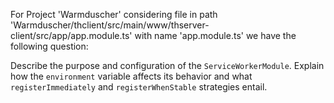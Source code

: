 For Project 'Warmduscher' considering file in path 'Warmduscher/thclient/src/main/www/thserver-client/src/app/app.module.ts' with name 'app.module.ts' we have the following question:

Describe the purpose and configuration of the `ServiceWorkerModule`. Explain how the `environment` variable affects its behavior and what `registerImmediately` and `registerWhenStable` strategies entail.